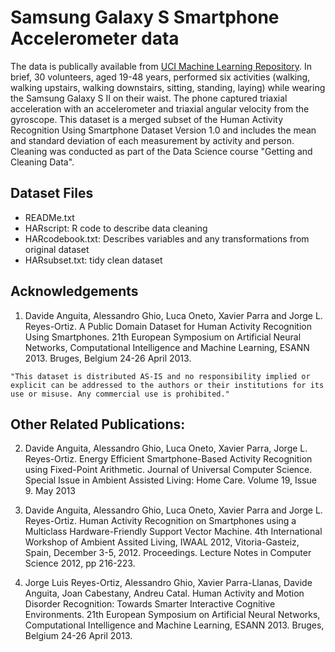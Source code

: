 # Samsung Galaxy S Smartphone Accelerometer data
The data is publically available from [UCI Machine Learning Repository](https://archive.ics.uci.edu/ml/datasets/human+activity+recognition+using+smartphones). In brief, 30 volunteers, aged 19-48 years, performed six activities (walking, walking upstairs, walking downstairs, sitting, standing, laying) while wearing the Samsung Galaxy S II on their waist. The phone captured triaxial acceleration with an accelerometer and triaxial angular velocity from the gyroscope. This dataset is a merged subset of the Human Activity Recognition Using Smartphone Dataset Version 1.0 and includes the mean and standard deviation of each measurement by activity and person. Cleaning was conducted as part of the Data Science course "Getting and Cleaning Data".

## Dataset Files
- READMe.txt
- HARscript: R code to describe data cleaning
- HARcodebook.txt: Describes variables and any transformations from original dataset
- HARsubset.txt: tidy clean dataset

## Acknowledgements
1. Davide Anguita, Alessandro Ghio, Luca Oneto, Xavier Parra and Jorge L. Reyes-Ortiz. A Public Domain Dataset for Human Activity Recognition Using Smartphones. 21th European Symposium on Artificial Neural Networks, Computational Intelligence and Machine Learning, ESANN 2013. Bruges, Belgium 24-26 April 2013.

```
"This dataset is distributed AS-IS and no responsibility implied or explicit can be addressed to the authors or their institutions for its use or misuse. Any commercial use is prohibited."
```

## Other Related Publications:
2. Davide Anguita, Alessandro Ghio, Luca Oneto, Xavier Parra, Jorge L. Reyes-Ortiz.  Energy Efficient Smartphone-Based Activity Recognition using Fixed-Point Arithmetic. Journal of Universal Computer Science. Special Issue in Ambient Assisted Living: Home Care.   Volume 19, Issue 9. May 2013

3. Davide Anguita, Alessandro Ghio, Luca Oneto, Xavier Parra and Jorge L. Reyes-Ortiz. Human Activity Recognition on Smartphones using a Multiclass Hardware-Friendly Support Vector Machine. 4th International Workshop of Ambient Assited Living, IWAAL 2012, Vitoria-Gasteiz, Spain, December 3-5, 2012. Proceedings. Lecture Notes in Computer Science 2012, pp 216-223. 

4. Jorge Luis Reyes-Ortiz, Alessandro Ghio, Xavier Parra-Llanas, Davide Anguita, Joan Cabestany, Andreu Catal. Human Activity and Motion Disorder Recognition: Towards Smarter Interactive Cognitive Environments. 21th European Symposium on Artificial Neural Networks, Computational Intelligence and Machine Learning, ESANN 2013. Bruges, Belgium 24-26 April 2013.

